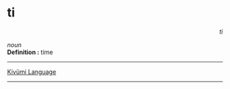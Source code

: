 
# ti

<div align="right"><i>ti</i></div>

*noun*  
**Definition :** time  

---

[Kivümi Language](../README.md)

---
